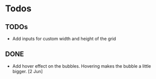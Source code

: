 # Todos

## TODOs

- Add inputs for custom width and height of the grid

## DONE

- Add hover effect on the bubbles. Hovering makes the bubble a little bigger. [2 Jun]
